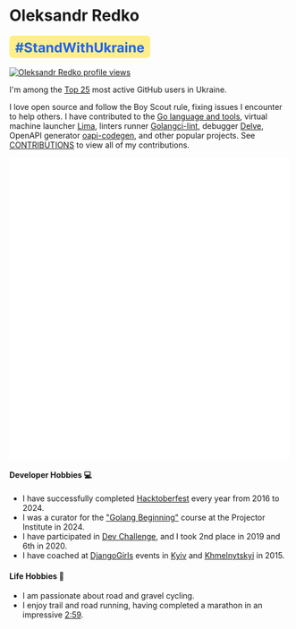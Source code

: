 # Oleksandr Redko

[![Stand With Ukraine](https://raw.githubusercontent.com/vshymanskyy/StandWithUkraine/main/badges/StandWithUkraine.svg)](https://stand-with-ukraine.pp.ua)

[![Oleksandr Redko profile views](https://u8views.com/api/v1/github/profiles/3228886/views/day-week-month-total-count.svg)](https://u8views.com/github/alexandear)

I'm among the [Top 25](https://github.com/gayanvoice/top-github-users/blob/c06af2fbac5a047eb791156204a952984775863e/markdown/public_contributions/ukraine.md) most active GitHub users in Ukraine.

I love open source and follow the Boy Scout rule, fixing issues I encounter to help others.
I have contributed to the [Go language and tools](./CONTRIBUTIONS.md#google-go-git-repositories),
virtual machine launcher [Lima](https://github.com/lima-vm/lima/commits?author=alexandear),
linters runner [Golangci-lint](https://github.com/golangci/golangci-lint/commits?author=alexandear),
debugger [Delve](https://github.com/go-delve/delve/commits?author=alexandear),
OpenAPI generator [oapi-codegen](https://github.com/oapi-codegen/oapi-codegen/commits?author=alexandear),
and other popular projects.
See [CONTRIBUTIONS](./CONTRIBUTIONS.md) to view all of my contributions.

<a href="CONTRIBUTIONS.md">
  <img align="center" src="github-metrics.svg" alt="Metrics" width="500">
</a>

#### Developer Hobbies :computer:

- I have successfully completed [Hacktoberfest](https://hacktoberfest.com) every year from 2016 to 2024.
- I was a curator for the ["Golang Beginning"](https://prjctr.com/course/golang-beginning) course at the Projector Institute in 2024.
- I have participated in [Dev Challenge](https://devchallenge.it/), and I took 2nd place in 2019 and 6th in 2020.
- I have coached at [DjangoGirls](https://djangogirls.org) events in [Kyiv](https://www.facebook.com/djangogirlskyiv/photos/a.1597027043880257/1597028007213494) and [Khmelnytskyi](https://www.facebook.com/uapycon/photos/a.903859323029360/903862623029030) in 2015.

#### Life Hobbies :runner:

- I am passionate about road and gravel cycling.
- I enjoy trail and road running, having completed a marathon in an impressive [2:59](https://www.strava.com/activities/2749444073).
